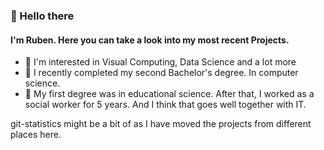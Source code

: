 ### 👋 Hello there 

#### I'm Ruben. Here you can take a look into my most recent Projects.

- 🌱 I'm interested in Visual Computing, Data Science and a lot more
- 📖 I recently completed my second Bachelor's degree. In computer science.
- 👀 My first degree was in educational science. After that, I worked as a social worker for 5 years. And I think that goes well together with IT.
  
git-statistics might be a bit of as I have moved the projects from different places here.
